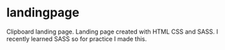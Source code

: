 # landingpage
Clipboard landing page. Landing page created with HTML CSS and SASS. I recently learned SASS so for practice I made this.

